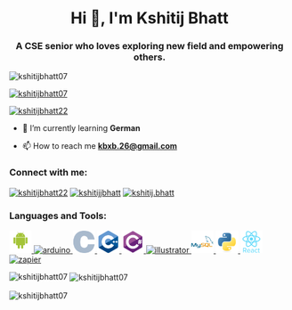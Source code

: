 <h1 align="center">Hi 👋, I'm Kshitij Bhatt</h1>
<h3 align="center">A CSE senior who loves exploring new field and empowering others.</h3>

<p align="left"> <img src="https://komarev.com/ghpvc/?username=kshitijbhatt07&label=Profile%20views&color=0e75b6&style=flat" alt="kshitijbhatt07" /> </p>

<p align="left"> <a href="https://github.com/ryo-ma/github-profile-trophy"><img src="https://github-profile-trophy.vercel.app/?username=kshitijbhatt07" alt="kshitijbhatt07" /></a> </p>

<p align="left"> <a href="https://twitter.com/kshitijbhatt22" target="blank"><img src="https://img.shields.io/twitter/follow/kshitijbhatt22?logo=twitter&style=for-the-badge" alt="kshitijbhatt22" /></a> </p>

- 🌱 I’m currently learning **German**

- 📫 How to reach me **kbxb.26@gmail.com**

<h3 align="left">Connect with me:</h3>
<p align="left">
<a href="https://twitter.com/kshitijbhatt22" target="blank"><img align="center" src="https://raw.githubusercontent.com/rahuldkjain/github-profile-readme-generator/neutral-icons/src/images/icons/Social/twitter.svg" alt="kshitijbhatt22" height="30" width="40" /></a>
<a href="https://linkedin.com/in/kshitijjbhatt" target="blank"><img align="center" src="https://raw.githubusercontent.com/rahuldkjain/github-profile-readme-generator/neutral-icons/src/images/icons/Social/linked-in-alt.svg" alt="kshitijjbhatt" height="30" width="40" /></a>
<a href="https://instagram.com/kshitij.bhatt" target="blank"><img align="center" src="https://raw.githubusercontent.com/rahuldkjain/github-profile-readme-generator/neutral-icons/src/images/icons/Social/instagram.svg" alt="kshitij.bhatt" height="30" width="40" /></a>
</p>

<h3 align="left">Languages and Tools:</h3>
<p align="left"> <a href="https://developer.android.com" target="_blank"> <img src="https://raw.githubusercontent.com/devicons/devicon/master/icons/android/android-original-wordmark.svg" alt="android" width="40" height="40"/> </a> <a href="https://www.arduino.cc/" target="_blank"> <img src="https://cdn.worldvectorlogo.com/logos/arduino-1.svg" alt="arduino" width="40" height="40"/> </a> <a href="https://www.cprogramming.com/" target="_blank"> <img src="https://raw.githubusercontent.com/devicons/devicon/master/icons/c/c-original.svg" alt="c" width="40" height="40"/> </a> <a href="https://www.w3schools.com/cpp/" target="_blank"> <img src="https://raw.githubusercontent.com/devicons/devicon/master/icons/cplusplus/cplusplus-original.svg" alt="cplusplus" width="40" height="40"/> </a> <a href="https://www.w3schools.com/cs/" target="_blank"> <img src="https://raw.githubusercontent.com/devicons/devicon/master/icons/csharp/csharp-original.svg" alt="csharp" width="40" height="40"/> </a> <a href="https://www.adobe.com/in/products/illustrator.html" target="_blank"> <img src="https://www.vectorlogo.zone/logos/adobe_illustrator/adobe_illustrator-icon.svg" alt="illustrator" width="40" height="40"/> </a> <a href="https://www.mysql.com/" target="_blank"> <img src="https://raw.githubusercontent.com/devicons/devicon/master/icons/mysql/mysql-original-wordmark.svg" alt="mysql" width="40" height="40"/> </a> <a href="https://www.python.org" target="_blank"> <img src="https://raw.githubusercontent.com/devicons/devicon/master/icons/python/python-original.svg" alt="python" width="40" height="40"/> </a> <a href="https://reactjs.org/" target="_blank"> <img src="https://raw.githubusercontent.com/devicons/devicon/master/icons/react/react-original-wordmark.svg" alt="react" width="40" height="40"/> </a> <a href="https://zapier.com" target="_blank"> <img src="https://www.vectorlogo.zone/logos/zapier/zapier-icon.svg" alt="zapier" width="40" height="40"/> </a> </p>

<p><img align="left" src="https://github-readme-stats.vercel.app/api/top-langs?username=kshitijbhatt07&show_icons=true&locale=en&layout=compact" alt="kshitijbhatt07" /></p>

<p>&nbsp;<img align="center" src="https://github-readme-stats.vercel.app/api?username=kshitijbhatt07&show_icons=true&locale=en" alt="kshitijbhatt07" /></p>

<p><img align="center" src="https://github-readme-streak-stats.herokuapp.com/?user=kshitijbhatt07&" alt="kshitijbhatt07" /></p>

